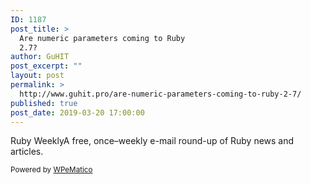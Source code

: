 ```yaml
---
ID: 1187
post_title: >
  Are numeric parameters coming to Ruby
  2.7?
author: GuHIT
post_excerpt: ""
layout: post
permalink: >
  http://www.guhit.pro/are-numeric-parameters-coming-to-ruby-2-7/
published: true
post_date: 2019-03-20 17:00:00
---
```

Ruby WeeklyA free, once&ndash;weekly e-mail round-up of Ruby news and articles.<p class="wpematico_credit"><small>Powered by <a href="http://www.wpematico.com" target="_blank">WPeMatico</a></small></p>